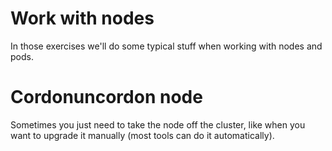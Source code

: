 # Work with nodes

In those exercises we'll do some typical stuff when working with nodes and pods.

# Cordonuncordon node

Sometimes you just need to take the node off the cluster, like when you want to upgrade it manually (most tools can do it automatically). 